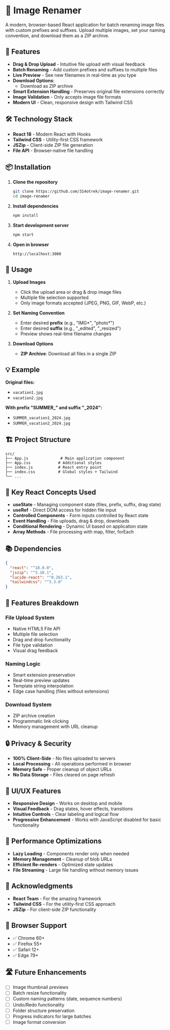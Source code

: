 # 📸 Image Renamer

A modern, browser-based React application for batch renaming image files with custom prefixes and suffixes. Upload multiple images, set your naming convention, and download them as a ZIP archive.

## 🚀 Features

- **Drag & Drop Upload** - Intuitive file upload with visual feedback
- **Batch Renaming** - Add custom prefixes and suffixes to multiple files
- **Live Preview** - See new filenames in real-time as you type
- **Download Options**:
  - Download as ZIP archive
- **Smart Extension Handling** - Preserves original file extensions correctly
- **Image Validation** - Only accepts image file formats
- **Modern UI** - Clean, responsive design with Tailwind CSS

## 🛠️ Technology Stack

- **React 18** - Modern React with Hooks
- **Tailwind CSS** - Utility-first CSS framework
- **JSZip** - Client-side ZIP file generation
- **File API** - Browser-native file handling

## 📦 Installation

1. **Clone the repository**

   ```bash
   git clone https://github.com/314otrek/image-renamer.git
   cd image-renamer
   ```

2. **Install dependencies**

   ```bash
   npm install
   ```

3. **Start development server**

   ```bash
   npm start
   ```

4. **Open in browser**
   ```
   http://localhost:3000
   ```

## 🎯 Usage

1. **Upload Images**

   - Click the upload area or drag & drop image files
   - Multiple file selection supported
   - Only image formats accepted (JPEG, PNG, GIF, WebP, etc.)

2. **Set Naming Convention**

   - Enter desired **prefix** (e.g., "IMG*", "photo*")
   - Enter desired **suffix** (e.g., "\_edited", "\_resized")
   - Preview shows real-time filename changes

3. **Download Options**
   - **ZIP Archive**: Download all files in a single ZIP

## 💡 Example

**Original files:**

- `vacation1.jpg`
- `vacation2.jpg`

**With prefix "SUMMER\_" and suffix "\_2024":**

- `SUMMER_vacation1_2024.jpg`
- `SUMMER_vacation2_2024.jpg`

## 🏗️ Project Structure

```
src/
├── App.js              # Main application component
├── App.css            # Additional styles
├── index.js           # React entry point
├── index.css          # Global styles + Tailwind
└── ...
```

## 🔧 Key React Concepts Used

- **useState** - Managing component state (files, prefix, suffix, drag state)
- **useRef** - Direct DOM access for hidden file input
- **Controlled Components** - Form inputs controlled by React state
- **Event Handling** - File uploads, drag & drop, downloads
- **Conditional Rendering** - Dynamic UI based on application state
- **Array Methods** - File processing with map, filter, forEach

## 📚 Dependencies

```json
{
  "react": "^18.0.0",
  "jszip": "^3.10.1",
  "lucide-react": "^0.263.1",
  "tailwindcss": "^3.3.0"
}
```

## 🌟 Features Breakdown

### File Upload System

- Native HTML5 File API
- Multiple file selection
- Drag and drop functionality
- File type validation
- Visual drag feedback

### Naming Logic

- Smart extension preservation
- Real-time preview updates
- Template string interpolation
- Edge case handling (files without extensions)

### Download System

- ZIP archive creation
- Programmatic link clicking
- Memory management with URL cleanup

## 🔒 Privacy & Security

- **100% Client-Side** - No files uploaded to servers
- **Local Processing** - All operations performed in browser
- **Memory Safe** - Proper cleanup of object URLs
- **No Data Storage** - Files cleared on page refresh

## 🎨 UI/UX Features

- **Responsive Design** - Works on desktop and mobile
- **Visual Feedback** - Drag states, hover effects, transitions
- **Intuitive Controls** - Clear labeling and logical flow
- **Progressive Enhancement** - Works with JavaScript disabled for basic functionality

## 🚀 Performance Optimizations

- **Lazy Loading** - Components render only when needed
- **Memory Management** - Cleanup of blob URLs
- **Efficient Re-renders** - Optimized state updates
- **File Streaming** - Large file handling without memory issues

## 🙏 Acknowledgments

- **React Team** - For the amazing framework
- **Tailwind CSS** - For the utility-first CSS approach
- **JSZip** - For client-side ZIP functionality

## 📱 Browser Support

- ✅ Chrome 60+
- ✅ Firefox 55+
- ✅ Safari 12+
- ✅ Edge 79+

## 🛣️ Future Enhancements

- [ ] Image thumbnail previews
- [ ] Batch resize functionality
- [ ] Custom naming patterns (date, sequence numbers)
- [ ] Undo/Redo functionality
- [ ] Folder structure preservation
- [ ] Progress indicators for large batches
- [ ] Image format conversion
